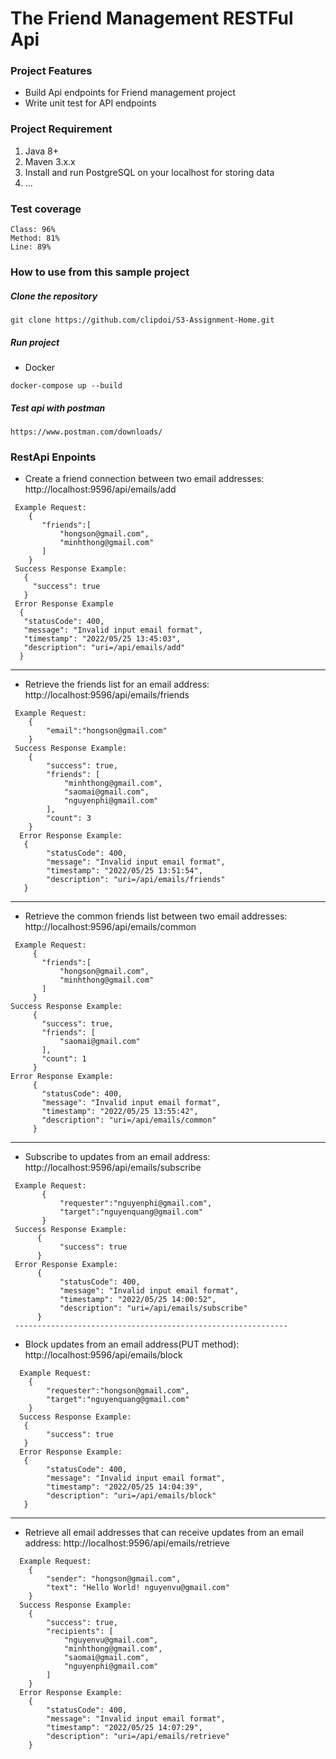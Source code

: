 # The Friend Management RESTFul Api

### Project Features

* Build Api endpoints for Friend management project
* Write unit test for API endpoints

### Project Requirement
1. Java 8+
2. Maven 3.x.x
3. Install and run PostgreSQL on your localhost for storing data
4. ...

### Test coverage
    Class: 96%
    Method: 81%
    Line: 89%

### How to use from this sample project
##### Clone the repository
```
git clone https://github.com/clipdoi/S3-Assignment-Home.git
```
##### Run project

* Docker
```
docker-compose up --build
```

##### Test api with postman
```
https://www.postman.com/downloads/
```

### RestApi Enpoints

* Create a friend connection between two email addresses: http://localhost:9596/api/emails/add
 ````
  Example Request:
     {
        "friends":[
            "hongson@gmail.com",
            "minhthong@gmail.com"
        ]
     }
  Success Response Example:
    {
      "success": true
    }
  Error Response Example
   {
    "statusCode": 400,
    "message": "Invalid input email format",
    "timestamp": "2022/05/25 13:45:03",
    "description": "uri=/api/emails/add"
   }
   ````
  -------------------------------------------------------------

* Retrieve the friends list for an email address: http://localhost:9596/api/emails/friends
````
 Example Request:
    {
        "email":"hongson@gmail.com"
    }
 Success Response Example:
    {
        "success": true,
        "friends": [
            "minhthong@gmail.com",
            "saomai@gmail.com",
            "nguyenphi@gmail.com"
        ],
        "count": 3
    }
  Error Response Example:
   {
        "statusCode": 400,
        "message": "Invalid input email format",
        "timestamp": "2022/05/25 13:51:54",
        "description": "uri=/api/emails/friends"
   }
 ````
 -------------------------------------------------------------

* Retrieve the common friends list between two email addresses: http://localhost:9596/api/emails/common
 ````
  Example Request:
      {
        "friends":[
            "hongson@gmail.com",
            "minhthong@gmail.com"
        ]
      }
 Success Response Example:
      {
        "success": true,
        "friends": [
            "saomai@gmail.com"
        ],
        "count": 1
      }
 Error Response Example:
      {
        "statusCode": 400,
        "message": "Invalid input email format",
        "timestamp": "2022/05/25 13:55:42",
        "description": "uri=/api/emails/common"
      }
  ````
  -------------------------------------------------------------

* Subscribe to updates from an email address: http://localhost:9596/api/emails/subscribe
 ````
  Example Request:
        {
            "requester":"nguyenphi@gmail.com",
            "target":"nguyenquang@gmail.com"
        }
  Success Response Example:
       {
            "success": true
       }
  Error Response Example:
       {
            "statusCode": 400,
            "message": "Invalid input email format",
            "timestamp": "2022/05/25 14:00:52",
            "description": "uri=/api/emails/subscribe"
       }
  -------------------------------------------------------------
````
* Block updates from an email address(PUT method): http://localhost:9596/api/emails/block
````
  Example Request:
    {   
        "requester":"hongson@gmail.com",
        "target":"nguyenquang@gmail.com"
    } 
  Success Response Example:
   {
        "success": true
   }
  Error Response Example:
   {
        "statusCode": 400,
        "message": "Invalid input email format",
        "timestamp": "2022/05/25 14:04:39",
        "description": "uri=/api/emails/block"
   }
   ````
  -------------------------------------------------------------

* Retrieve all email addresses that can receive updates from an email address: http://localhost:9596/api/emails/retrieve
````
  Example Request:
    {
        "sender": "hongson@gmail.com",
        "text": "Hello World! nguyenvu@gmail.com"
    }
  Success Response Example:
    {
        "success": true,
        "recipients": [
            "nguyenvu@gmail.com",
            "minhthong@gmail.com",
            "saomai@gmail.com",
            "nguyenphi@gmail.com"
        ]
    }
  Error Response Example:
    {
        "statusCode": 400,
        "message": "Invalid input email format",
        "timestamp": "2022/05/25 14:07:29",
        "description": "uri=/api/emails/retrieve"
    }
````